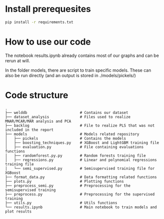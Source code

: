 # Install prerequesites

```bash
pip install -r requirements.txt
```

# How to use our code

The notebook results.ipynb already contains most of our graphs and can be rerun at will.

In the folder models, there are script to train specific models. These can also be run directly (and an output is stored in ./models/pickels/)

# Code structure

```
.
├── welddb                        # Contains our dataset
├── dataset_analysis              # Files used to realize MNAR/MCAR/MAR analysis and PCA
├── backlog                       # File to realize PLS that was not included in the report
├── models                        # Models related repository
│   ├── pickels                   # Contains the models
│   ├── boosting_techniques.py    # XGBoost and LightGBM training file
│   ├── evaluation.py             # File containing evaluations functions
│   ├── randomforest.py.py        # Random forests training file
│   ├── regressions.py            # Linear and polynomial regressions training file
│   └── semi_supervised.py        # Semisupervised training file for XGBoost
├── format_data.py                # Data formatting related functions
├── plots.py                      # Plotting functions
├── preprocess_semi.py            # Preprocessing for the semisupervised training
├── preprocess.py                 # Preprocessing for the supervised training
├── utils.py                      # Utils functions
└── results.ipynb                 # Main notebook to train models and plot results
```